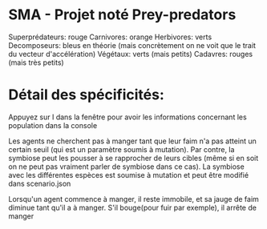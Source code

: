 # SMA - Projet noté Prey-predators

Superprédateurs: rouge
Carnivores: orange
Herbivores: verts
Decomposeurs: bleus en théorie (mais concrètement on ne voit que le trait du vecteur d'accélération)
Végétaux: verts (mais petits)
Cadavres: rouges (mais très petits)

# Détail des spécificités:
Appuyez sur I dans la fenêtre pour avoir les informations concernant les population dans la console

Les agents ne cherchent pas à manger tant que leur faim n'a pas atteint un certain seuil (qui est un paramètre soumis à mutation). Par contre, la symbiose peut les pousser à se rapprocher de leurs cibles (même si en soit on ne peut pas vraiment parler de symbiose dans ce cas). La symbiose avec les différentes espèces est soumise à mutation et peut être modifié dans scenario.json

Lorsqu'un agent commence à manger, il reste immobile, et sa jauge de faim diminue tant qu'il a à manger. S'il bouge(pour fuir par exemple), il arrête de manger
